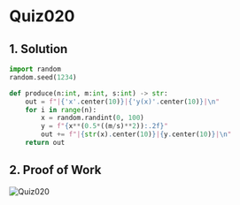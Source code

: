 # Quiz020

## 1. Solution
```.py
import random
random.seed(1234)

def produce(n:int, m:int, s:int) -> str:
    out = f"|{'x'.center(10)}|{'y(x)'.center(10)}|\n"
    for i in range(n):
        x = random.randint(0, 100)
        y = f"{x**(0.5*((m/s)**2)):.2f}"
        out += f"|{str(x).center(10)}|{y.center(10)}|\n"
    return out
```
## 2. Proof of Work
![Quiz020](https://github.com/AntGra25/unit2-CS24/assets/142757981/e8f51c02-302e-43e6-98aa-9c5717a3323f)

